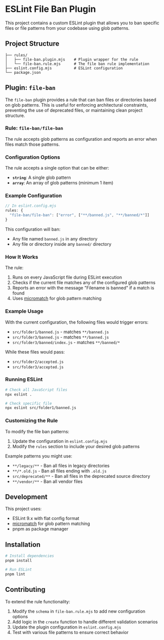 # ESLint File Ban Plugin

This project contains a custom ESLint plugin that allows you to ban specific files or file patterns from your codebase using glob patterns.

## Project Structure

```
├── rules/
│   ├── file-ban.plugin.mjs    # Plugin wrapper for the rule
│   └── file-ban.rule.mjs      # The file ban rule implementation
├── eslint.config.mjs          # ESLint configuration
└── package.json
```

## Plugin: `file-ban`

The `file-ban` plugin provides a rule that can ban files or directories based on glob patterns. This is useful for enforcing architectural constraints, preventing the use of deprecated files, or maintaining clean project structure.

### Rule: `file-ban/file-ban`

The rule accepts glob patterns as configuration and reports an error when files match those patterns.

### Configuration Options

The rule accepts a single option that can be either:

- **`string`**: A single glob pattern
- **`array`**: An array of glob patterns (minimum 1 item)

### Example Configuration

```javascript
// In eslint.config.mjs
rules: {
  "file-ban/file-ban": ["error", ["**/banned.js", "**/banned/*"]]
}
```

This configuration will ban:

- Any file named `banned.js` in any directory
- Any file or directory inside any `banned/` directory

### How It Works

The rule:

1. Runs on every JavaScript file during ESLint execution
2. Checks if the current file matches any of the configured glob patterns
3. Reports an error with the message "Filename is banned" if a match is found
4. Uses [micromatch](https://github.com/micromatch/micromatch) for glob pattern matching

### Example Usage

With the current configuration, the following files would trigger errors:

- `src/folder1/banned.js` - matches `**/banned.js`
- `src/folder3/banned.js` - matches `**/banned.js`
- `src/folder3/banned/index.js` - matches `**/banned/*`

While these files would pass:

- `src/folder2/accepted.js`
- `src/folder3/accepted.js`

### Running ESLint

```bash
# Check all JavaScript files
npx eslint .

# Check specific file
npx eslint src/folder1/banned.js
```

### Customizing the Rule

To modify the file ban patterns:

1. Update the configuration in `eslint.config.mjs`
2. Modify the `rules` section to include your desired glob patterns

Example patterns you might use:

- `**/legacy/**` - Ban all files in legacy directories
- `**/*.old.js` - Ban all files ending with `.old.js`
- `src/deprecated/**` - Ban all files in the deprecated source directory
- `**/vendor/**` - Ban all vendor files

## Development

This project uses:

- ESLint 9.x with flat config format
- [micromatch](https://github.com/micromatch/micromatch) for glob pattern matching
- pnpm as package manager

## Installation

```bash
# Install dependencies
pnpm install

# Run ESLint
pnpm lint
```

## Contributing

To extend the rule functionality:

1. Modify the `schema` in `file-ban.rule.mjs` to add new configuration options
2. Add logic in the `create` function to handle different validation scenarios
3. Update the plugin configuration in `eslint.config.mjs`
4. Test with various file patterns to ensure correct behavior
